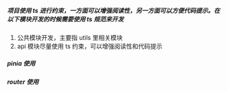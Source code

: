 ##### 项目使用 ts 进行约束，一方面可以增强阅读性，另一方面可以方便代码提示。在以下模块开发的时候需要使用 ts 规范来开发

1. 公共模块开发，主要指 utils 里相关模块
2. api 模块尽量使用 ts 约束，可以增强阅读性和代码提示

##### pinia 使用

##### router 使用

#####
